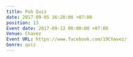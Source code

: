 ```yaml
---
title: Pub Quiz
date: 2017-09-05 16:20:00 +07:00
position: 13
Event date: 2017-09-13 00:00:00 +07:00
Venue: Chavez
Event URL: https://www.facebook.com/19Chavez/
Genre: quiz
---
```


